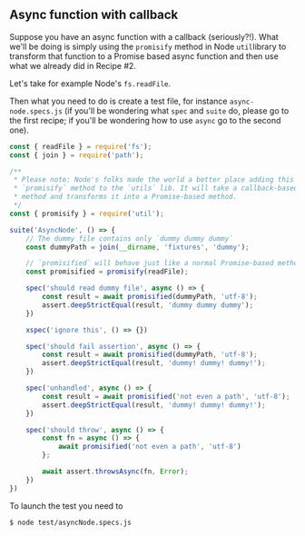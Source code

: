 ## Async function with callback

Suppose you have an async function with a callback (seriously?!). What we'll be doing
is simply using the `promisify` method in Node `util`library to transform that function
to a Promise based async function and then use what we already did in Recipe #2.

Let's take for example Node's `fs.readFile`.

Then what you need to do is create a test file, for instance `async-node.specs.js` (if
you'll be wondering what `spec` and `suite` do, please go to the first recipe; if you'll
be wondering how to use `async` go to the second one).

```javascript
const { readFile } = require('fs');
const { join } = require('path');

/**
 * Please note: Node's folks made the world a better place adding this
 * `promisify` method to the `utils` lib. It will take a callback-based
 * method and transforms it into a Promise-based method.
 */
const { promisify } = require('util');

suite('AsyncNode', () => {
    // The dummy file contains only `dummy dummy dummy`
    const dummyPath = join(__dirname, 'fixtures', 'dummy');

    // `promisified` will behave just like a normal Promise-based method
    const promisified = promisify(readFile);

    spec('should read dummy file', async () => {
        const result = await promisified(dummyPath, 'utf-8');
        assert.deepStrictEqual(result, 'dummy dummy dummy');
    })

    xspec('ignore this', () => {})

    spec('should fail assertion', async () => {
        const result = await promisified(dummyPath, 'utf-8');
        assert.deepStrictEqual(result, 'dummy! dummy! dummy!');
    })

    spec('unhandled', async () => {
        const result = await promisified('not even a path', 'utf-8');
        assert.deepStrictEqual(result, 'dummy! dummy! dummy!');
    })

    spec('should throw', async () => {
        const fn = async () => {
            await promisified('not even a path', 'utf-8')
        };

        await assert.throwsAsync(fn, Error);
    })
})

```

To launch the test you need to

```bash
$ node test/asyncNode.specs.js
```
